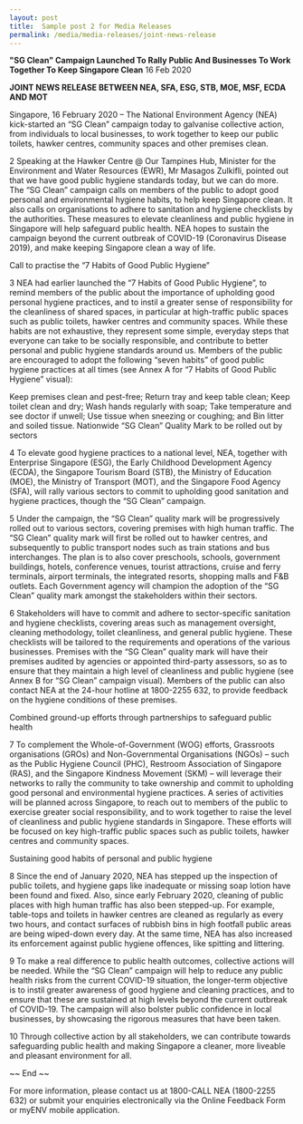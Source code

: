 ```yaml
---
layout: post
title:  Sample post 2 for Media Releases
permalink: /media/media-releases/joint-news-release
---
```


**"SG Clean" Campaign Launched To Rally Public And Businesses To Work Together To Keep Singapore Clean**
16 Feb 2020

**JOINT NEWS RELEASE BETWEEN NEA, SFA, ESG, STB, MOE, MSF, ECDA AND MOT**


Singapore, 16 February 2020 – The National Environment Agency (NEA) kick-started an “SG Clean” campaign today to galvanise collective action, from individuals to local businesses, to work together to keep our public toilets, hawker centres, community spaces and other premises clean.

2          Speaking at the Hawker Centre @ Our Tampines Hub, Minister for the Environment and Water Resources (EWR), Mr Masagos Zulkifli, pointed out that we have good public hygiene standards today, but we can do more. The “SG Clean” campaign calls on members of the public to adopt good personal and environmental hygiene habits, to help keep Singapore clean. It also calls on organisations to adhere to sanitation and hygiene checklists by the authorities. These measures to elevate cleanliness and public hygiene in Singapore will help safeguard public health. NEA hopes to sustain the campaign beyond the current outbreak of COVID-19 (Coronavirus Disease 2019), and make keeping Singapore clean a way of life.

Call to practise the “7 Habits of Good Public Hygiene”

3          NEA had earlier launched the “7 Habits of Good Public Hygiene”, to remind members of the public about the importance of upholding good personal hygiene practices, and to instil a greater sense of responsibility for the cleanliness of shared spaces, in particular at high-traffic public spaces such as public toilets, hawker centres and community spaces. While these habits are not exhaustive, they represent some simple, everyday steps that everyone can take to be socially responsible, and contribute to better personal and public hygiene standards around us. Members of the public are encouraged to adopt the following “seven habits” of good public hygiene practices at all times (see Annex A for “7 Habits of Good Public Hygiene” visual):

Keep premises clean and pest-free; 
Return tray and keep table clean;
Keep toilet clean and dry; 
Wash hands regularly with soap;
Take temperature and see doctor if unwell;
Use tissue when sneezing or coughing; and
Bin litter and soiled tissue.
Nationwide “SG Clean” Quality Mark to be rolled out by sectors

4          To elevate good hygiene practices to a national level, NEA, together with Enterprise Singapore (ESG), the Early Childhood Development Agency (ECDA), the Singapore Tourism Board (STB), the Ministry of Education (MOE), the Ministry of Transport (MOT), and the Singapore Food Agency (SFA), will rally various sectors to commit to upholding good sanitation and hygiene practices, though the “SG Clean” campaign.

5          Under the campaign, the “SG Clean” quality mark will be progressively rolled out to various sectors, covering premises with high human traffic. The “SG Clean” quality mark will first be rolled out to hawker centres, and subsequently to public transport nodes such as train stations and bus interchanges. The plan is to also cover preschools, schools, government buildings, hotels, conference venues, tourist attractions, cruise and ferry terminals, airport terminals, the integrated resorts, shopping malls and F&B outlets. Each Government agency will champion the adoption of the “SG Clean” quality mark amongst the stakeholders within their sectors.

6          Stakeholders will have to commit and adhere to sector-specific sanitation and hygiene checklists, covering areas such as management oversight, cleaning methodology, toilet cleanliness, and general public hygiene. These checklists will be tailored to the requirements and operations of the various businesses. Premises with the “SG Clean” quality mark will have their premises audited by agencies or appointed third-party assessors, so as to ensure that they maintain a high level of cleanliness and public hygiene (see Annex B for “SG Clean” campaign visual). Members of the public can also contact NEA at the 24-hour hotline at 1800-2255 632, to provide feedback on the hygiene conditions of these premises.

Combined ground-up efforts through partnerships to safeguard public health

7          To complement the Whole-of-Government (WOG) efforts, Grassroots organisations (GROs) and Non-Governmental Organisations (NGOs) – such as the Public Hygiene Council (PHC), Restroom Association of Singapore (RAS), and the Singapore Kindness Movement (SKM) – will leverage their networks to rally the community to take ownership and commit to upholding good personal and environmental hygiene practices. A series of activities will be planned across Singapore, to reach out to members of the public to exercise greater social responsibility, and to work together to raise the level of cleanliness and public hygiene standards in Singapore. These efforts will be focused on key high-traffic public spaces such as public toilets, hawker centres and community spaces.

Sustaining good habits of personal and public hygiene     

8          Since the end of January 2020, NEA has stepped up the inspection of public toilets, and hygiene gaps like inadequate or missing soap lotion have been found and fixed. Also, since early February 2020, cleaning of public places with high human traffic has also been stepped-up. For example, table-tops and toilets in hawker centres are cleaned as regularly as every two hours, and contact surfaces of rubbish bins in high footfall public areas are being wiped-down every day. At the same time, NEA has also increased its enforcement against public hygiene offences, like spitting and littering.

9          To make a real difference to public health outcomes, collective actions will be needed. While the “SG Clean” campaign will help to reduce any public health risks from the current COVID-19 situation, the longer-term objective is to instil greater awareness of good hygiene and cleaning practices, and to ensure that these are sustained at high levels beyond the current outbreak of COVID-19. The campaign will also bolster public confidence in local businesses, by showcasing the rigorous measures that have been taken.

10          Through collective action by all stakeholders, we can contribute towards safeguarding public health and making Singapore a cleaner, more liveable and pleasant environment for all.

~~ End ~~

For more information, please contact us at 1800-CALL NEA (1800-2255 632) or submit your enquiries electronically via the Online Feedback Form or myENV mobile application.
